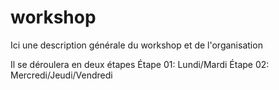 # workshop

Ici une description générale du workshop et de l'organisation 

Il se déroulera en deux étapes 
Étape 01: Lundi/Mardi 
Étape 02: Mercredi/Jeudi/Vendredi 

